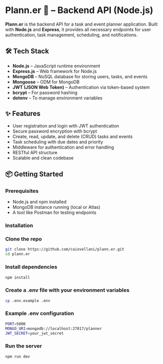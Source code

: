 # Plann.er 📅 – Backend API (Node.js)

**Plann.er** is the backend API for a task and event planner application. Built with **Node.js** and **Express**, it provides all necessary endpoints for user authentication, task management, scheduling, and notifications.

## 🛠️ Tech Stack

- **Node.js** – JavaScript runtime environment
- **Express.js** – Web framework for Node.js
- **MongoDB** – NoSQL database for storing users, tasks, and events
- **Mongoose** – ODM for MongoDB
- **JWT (JSON Web Token)** – Authentication via token-based system
- **bcrypt** – For password hashing
- **dotenv** – To manage environment variables

## ✨ Features

- User registration and login with JWT authentication
- Secure password encryption with bcrypt
- Create, read, update, and delete (CRUD) tasks and events
- Task scheduling with due dates and priority
- Middleware for authentication and error handling
- RESTful API structure
- Scalable and clean codebase

## 📦 Getting Started

### Prerequisites

- Node.js and npm installed
- MongoDB instance running (local or Atlas)
- A tool like Postman for testing endpoints

### Installation

### Clone the repo
```bash
git clone https://github.com/caiovellani/plann.er.git
cd plann.er
```

### Install dependencies
```bash
npm install
```

### Create a .env file with your environment variables
```bash
cp .env.example .env
```

### Example .env configuration
```bash
PORT=5000
MONGO_URI=mongodb://localhost:27017/planner
JWT_SECRET=your_jwt_secret
```

### Run the server
```bash
npm run dev
```
